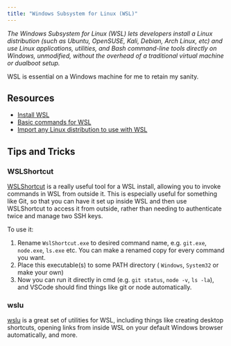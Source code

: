 ```yaml
---
title: "Windows Subsystem for Linux (WSL)"
---
```


*The Windows Subsystem for Linux (WSL) lets developers install a Linux distribution (such as Ubuntu, OpenSUSE, Kali, Debian, Arch Linux, etc) and use Linux applications, utilities, and Bash command-line tools directly on Windows, unmodified, without the overhead of a traditional virtual machine or dualboot setup.*

WSL is essential on a Windows machine for me to retain my sanity.

## Resources

- [Install WSL](https://learn.microsoft.com/en-us/windows/wsl/install)
- [Basic commands for WSL](https://learn.microsoft.com/en-us/windows/wsl/basic-commands)
- [Import any Linux distribution to use with WSL](https://learn.microsoft.com/en-us/windows/wsl/use-custom-distro)

## Tips and Tricks

### WSLShortcut

[WSLShortcut](https://github.com/HanabishiRecca/WslShortcut) is a really useful tool for a WSL install, allowing you to invoke commands in WSL from outside it. This is especially useful for something like Git, so that you can have it set up inside WSL and then use WSLShortcut to access it from outside, rather than needing to authenticate twice and manage two SSH keys.

To use it:
1. Rename `WslShortcut.exe` to desired command name, e.g. `git.exe`, `node.exe`, `ls.exe` etc. You can make a renamed copy for every command you want.
2. Place this executable(s) to some PATH directory ( `Windows`, `System32` or make your own)
3. Now you can run it directly in cmd (e.g. `git status`, `node -v`, `ls -la`), and VSCode should find things like git or node automatically.

### wslu

[wslu](https://github.com/wslutilities/wslu) is a great set of utilities for WSL, including things like creating desktop shortcuts, opening links from inside WSL on your default Windows browser automatically, and more.